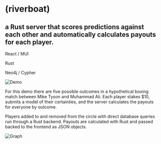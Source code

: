 # (riverboat)
## a Rust server that scores predictions against each other and automatically calculates payouts for each player.

React / MUI

Rust

Neo4j / Cypher

![Demo](/../media/gif/hero.gif?raw=true "Demo")

For this demo there are five possible outcomes in a hypothetical boxing match between Mike Tyson and Muhammad Ali. 
Each player stakes $10, submits a model of their certainties, and the server calculates the payouts for everyone by outcome.

Players added to and removed from the circle with direct database queries run through a Rust backend. Payouts are calculated with Rust and passed backed to the frontend as JSON objects.

![Graph](/../media/jpg/graph.jpg?raw=true "Graph")
